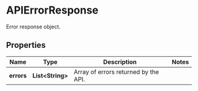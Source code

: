 

# APIErrorResponse

Error response object.
## Properties

Name | Type | Description | Notes
------------ | ------------- | ------------- | -------------
**errors** | **List&lt;String&gt;** | Array of errors returned by the API. | 



